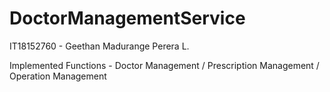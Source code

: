 # DoctorManagementService
IT18152760 - Geethan Madurange Perera L.


Implemented Functions - Doctor Management / Prescription Management / Operation Management
